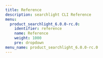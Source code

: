 ```yaml
---
title: Reference
description: searchlight CLI Reference
menu:
  product_searchlight_6.0.0-rc.0:
    identifier: reference
    name: Reference
    weight: 1000
    pre: dropdown
menu_name: product_searchlight_6.0.0-rc.0
---
```

